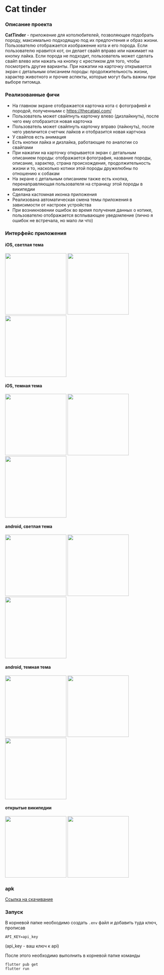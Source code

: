 # Cat tinder

### Описание проекта
**CatTinder** - приложение для котолюбителей, позволяющее подобрать породу, максимально подходящую под их предпочтения и образ жизни. Пользователю отображается изображение кота и его порода. Если пользователю нравится кот, он делает свайп вправо или нажимает на кнопку лайка. Если порода не подходит, пользователь может сделать свайп влево или нажать на кнопку с крестиком для того, чтобы посмотреть другие варианты. При нажатии на карточку открывается экран с детальным описанием породы: продолжительность жизни, характер животного и прочие аспекты, которые могут быть важны при выборе питомца. 

### Реализованные фичи
* На главном экране отображается карточка кота с фотографией и породой, полученными с https://thecatapi.com/
* Пользователь может свайпнуть карточку влево (дизлайкнуть), после чего ему отобразится новая карточка
* Пользователь может свайпнуть карточку вправо (лайкнуть), после чего увеличится счетчик лайков и отобразится новая картчока
* У свайпов есть анимация
* Есть кнопки лайка и дизлайка, работающие по аналогии со свайпами
* При нажатии на карточку открывается экран с детальным описанием породы: отображается фотография, название породы, описание, характер, страна происхождения, продолжительность жизни и то, насколько котики этой породы дружелюбны по отношению к собакам
* На экране с детальным описанием также есть кнопка, перенаправляющая пользователя на страницу этой породы в википедии
* Сделана кастомная иконка приложения
* Реализована автоматическая смена темы приложения в зависимости от настроек устройства
* При возникновении ошибок во время получения данных о котике, пользователю отображается всплывающее уведомление (лично я ошибок не встречала, но мало ли что)

### Интерфейс приложения
#### iOS, светлая тема
<img src="./images/image.png" width="200"/>
<img src="./images/image-1.png" width="200"/>
<img src="./images/image-2.png" width="200"/>

#### iOS, темная тема
<img src="./images/image-3.png" width="200"/>
<img src="./images/image-4.png" width="200"/>
<img src="./images/image-5.png" width="200"/>

#### android, светлая тема
<img src="./images/image-6.png" width="200"/>
<img src="./images/image-7.png" width="200"/>
<img src="./images/image-8.png" width="200"/>

#### android, темная тема
<img src="./images/image-10.png" width="200"/>
<img src="./images/image-11.png" width="200"/>
<img src="./images/image-12.png" width="200"/>

#### открытые википедии
<img src="./images/image-14.png" width="200"/>
<img src="./images/image-13.png" width="200"/>

### apk
[Ссылка на скачивание](https://drive.google.com/drive/folders/1QYbGxHWY5NUTRWNJuebNRG_URBhL4NA7?hl=ru)

### Запуск
В корневой папке необходимо создать `.env` файл и добавить туда ключ, прописав 
```
API_KEY=api_key
``` 
(api_key - ваш ключ к api)

После этого необходимо выполнить в корневой папке команды
```
flutter pub get
flutter run
```